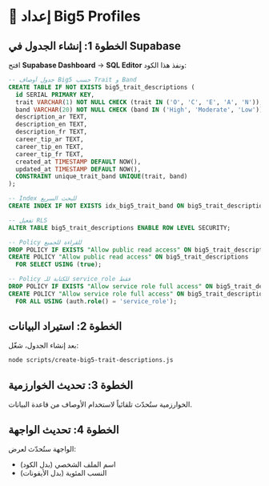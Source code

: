 # 🎯 إعداد Big5 Profiles

## الخطوة 1: إنشاء الجدول في Supabase

افتح **Supabase Dashboard** → **SQL Editor** ونفذ هذا الكود:

```sql
-- جدول أوصاف Big5 حسب Trait و Band
CREATE TABLE IF NOT EXISTS big5_trait_descriptions (
  id SERIAL PRIMARY KEY,
  trait VARCHAR(1) NOT NULL CHECK (trait IN ('O', 'C', 'E', 'A', 'N')),
  band VARCHAR(20) NOT NULL CHECK (band IN ('High', 'Moderate', 'Low')),
  description_ar TEXT,
  description_en TEXT,
  description_fr TEXT,
  career_tip_ar TEXT,
  career_tip_en TEXT,
  career_tip_fr TEXT,
  created_at TIMESTAMP DEFAULT NOW(),
  updated_at TIMESTAMP DEFAULT NOW(),
  CONSTRAINT unique_trait_band UNIQUE(trait, band)
);

-- Index للبحث السريع
CREATE INDEX IF NOT EXISTS idx_big5_trait_band ON big5_trait_descriptions(trait, band);

-- تفعيل RLS
ALTER TABLE big5_trait_descriptions ENABLE ROW LEVEL SECURITY;

-- Policy للقراءة للجميع
DROP POLICY IF EXISTS "Allow public read access" ON big5_trait_descriptions;
CREATE POLICY "Allow public read access" ON big5_trait_descriptions
  FOR SELECT USING (true);

-- Policy للكتابة للـ service_role فقط  
DROP POLICY IF EXISTS "Allow service role full access" ON big5_trait_descriptions;
CREATE POLICY "Allow service role full access" ON big5_trait_descriptions
  FOR ALL USING (auth.role() = 'service_role');
```

## الخطوة 2: استيراد البيانات

بعد إنشاء الجدول، شغّل:

```bash
node scripts/create-big5-trait-descriptions.js
```

## الخطوة 3: تحديث الخوارزمية

الخوارزمية ستُحدّث تلقائياً لاستخدام الأوصاف من قاعدة البيانات.

## الخطوة 4: تحديث الواجهة

الواجهة ستُحدّث لعرض:
- اسم الملف الشخصي (بدل الكود)
- النسب المئوية (بدل الأيقونات)
